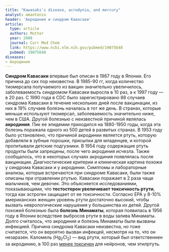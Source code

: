 ```yaml
---
title: "Kawasaki's disease, acrodynia, and mercury"
analyst: amantonio
header: 'Акродиния и синдром Кавасаки'
article:
  type: article
  authors: Mutter
  year: 2008
  journal: Curr Med Chem
  link: https://www.ncbi.nlm.nih.gov/pubmed/19075648
  pubmed: 19075648
diseases:
- Акродиния
---
```


**Синдром Кавасаки** впервые был описан в 1967 году в Японии. Его причина до сих пор неизвестна. В 1985-90 гг, когда количество тиомерсала получаемого из вакцин значительно увеличилось, заболеваемость синдромом Кавасаки выросла в 10 раз, а к 1997 году — в 20 раз. С 1990 года в CDC было зарегистрировано 88 случаев синдрома Кавасаки в течение нескольких дней после вакцинации, из них в 19% случаев болезнь началась в тот же день. В странах, которые меньше используют тиомерсал, заболеваемость значительно ниже, чем в США.
Другой болезнью с неизвестной причиной являлась **акродиния**. Пик ее эпидемии приходился на 1880-1950 годы, когда эта болезнь поражала одного из 500 детей в развитых странах. В 1953 году было установлено, что причиной акродинии является ртуть, которую добавляли в зубные порошки, присыпки для младенцев, и которой пропитывали детские подгузники. В 1954 году содержащие ртуть продукты были запрещены, после чего акродиния исчезла. Также сообщалось, что в некоторых случаях акродиния появлялась после вакцинации.
Диагностические критерии и клиническая картина похожи у синдрома Кавасаки и у акродинии. Симптомы и лабораторные анализы, которые встречаются при синдроме Кавасаки, были также описаны при отравлении ртутью. Кавасаки поражает в 2 раза чаще мальчиков, чем девочек. Это объясняется исследованиями, показывающими, что **тестостерон увеличивает токсичность ртути**, тогда как эстроген защищает от ее токсичности.
Согласно EPA у 8-10% американских женщин уровень ртути достаточно высокий, чтобы вызвать неврологические нарушения у большинства их детей.
Другой похожей болезнью была **болезнь Минаматы**, которая появилась в 1956 году в Японии вследствие выбросов ртути в воды залива Минаматы. Долго считалось, что акродиния и болезнь Минаматы были вызваны инфекцией. Причина синдрома Кавасаки неизвестна, но тоже считается, что он вероятно вызван инфекцей, несмотря на то, что он незаразен.
Каломель (Hg<sub>2</sub>Cl<sub>2</sub>) — вид ртути, который был ответственнен за акродинию, в 100 раз [менее токсичен](https://www.ncbi.nlm.nih.gov/pubmed/16264412) для нейронов, чем этилртуть.
